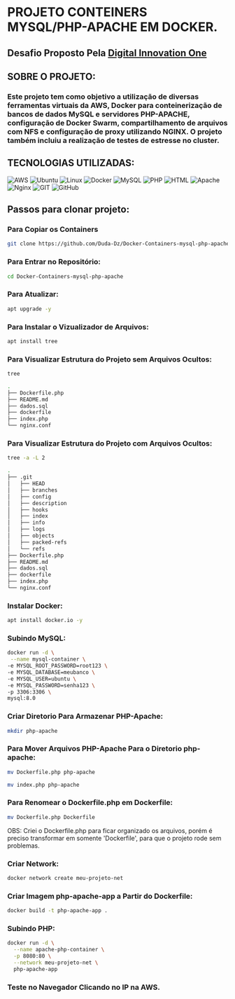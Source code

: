 # PROJETO CONTEINERS MYSQL/PHP-APACHE EM DOCKER.

## Desafio Proposto Pela [Digital Innovation One](https://www.dio.me)
## SOBRE O PROJETO:
### Este projeto tem como objetivo a utilização de diversas ferramentas virtuais da AWS, Docker para conteinerização de bancos de dados MySQL e servidores PHP-APACHE, configuração de Docker Swarm, compartilhamento de arquivos com NFS e configuração de proxy utilizando NGINX. O projeto também incluiu a realização de testes de estresse no cluster.

## TECNOLOGIAS UTILIZADAS:
![AWS](https://img.shields.io/badge/Amazon_AWS-232F3E?style=flat&logo=amazon-web-services&logoColor=white) ![Ubuntu](https://img.shields.io/badge/Ubuntu-E95420?style=flat&logo=ubuntu&logoColor=white) ![Linux](https://img.shields.io/badge/Linux-FCC624?style=flat&logo=linux&logoColor=black) ![Docker](https://img.shields.io/badge/docker-%230db7ed.svg?style=flat&logo=docker&logoColor=white) ![MySQL](https://img.shields.io/badge/MySQL-4479A1?style=flat&logo=mysql&logoColor=white) ![PHP](https://img.shields.io/badge/PHP-777BB4?style=flat&logo=php&logoColor=white) ![HTML](https://img.shields.io/badge/HTML-e34c26?style=flat&logo=html5&logoColor=white) ![Apache](https://img.shields.io/badge/Apache-D22128?style=flat&logo=Apache&logoColor=white) ![Nginx](https://img.shields.io/badge/nginx-%23009639.svg?style=flat&logo=nginx&logoColor=white) ![GIT](	https://img.shields.io/badge/GIT-E44C30?style=flat&logo=git&logoColor=white) ![GitHub](https://img.shields.io/badge/GitHub-181717?style=flat&logo=github&logoColor=white)

## Passos para clonar projeto:

### Para Copiar os Containers 
```sh
git clone https://github.com/Duda-Dz/Docker-Containers-mysql-php-apache.git

```

### Para Entrar no Repositório:
```sh
cd Docker-Containers-mysql-php-apache

```

### Para Atualizar:
```sh
apt upgrade -y

````

### Para Instalar o Vizualizador de Arquivos:
```sh
apt install tree

```

### Para Visualizar Estrutura do Projeto sem Arquivos Ocultos:
```sh
tree

```
```sh
.
├── Dockerfile.php
├── README.md
├── dados.sql
├── dockerfile
├── index.php
└── nginx.conf
```

### Para Visualizar Estrutura do Projeto com Arquivos Ocultos:
```sh
tree -a -L 2

```
```sh
.
├── .git
│   ├── HEAD
│   ├── branches
│   ├── config
│   ├── description
│   ├── hooks
│   ├── index
│   ├── info
│   ├── logs
│   ├── objects
│   ├── packed-refs
│   └── refs
├── Dockerfile.php
├── README.md
├── dados.sql
├── dockerfile
├── index.php
└── nginx.conf

```

### Instalar Docker:
```sh
apt install docker.io -y

```

### Subindo MySQL:
```sh
docker run -d \
 --name mysql-container \
-e MYSQL_ROOT_PASSWORD=root123 \
-e MYSQL_DATABASE=meubanco \
-e MYSQL_USER=ubuntu \
-e MYSQL_PASSWORD=senha123 \
-p 3306:3306 \
mysql:8.0

```

### Criar Diretorio Para Armazenar PHP-Apache:
```sh
mkdir php-apache

```

### Para Mover Arquivos PHP-Apache Para o Diretorio php-apache:
```sh
mv Dockerfile.php php-apache

```
```sh
mv index.php php-apache

```

### Para Renomear o Dockerfile.php em Dockerfile:
```sh
mv Dockerfile.php Dockerfile
```

OBS: Criei o Dockerfile.php para ficar organizado os arquivos, porém é preciso transformar em somente 'Dockerfile', para que o projeto rode sem problemas.

### Criar Network:
```sh
docker network create meu-projeto-net

```

### Criar Imagem php-apache-app a Partir do Dockerfile:
```sh
docker build -t php-apache-app .

```

### Subindo PHP:
```sh
docker run -d \
  --name apache-php-container \
  -p 8080:80 \
  --network meu-projeto-net \
  php-apache-app

```

### Teste no Navegador Clicando no IP na AWS.









 

